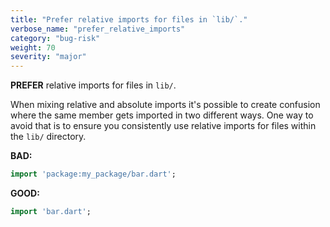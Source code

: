```yaml
---
title: "Prefer relative imports for files in `lib/`."
verbose_name: "prefer_relative_imports"
category: "bug-risk"
weight: 70
severity: "major"
---
```

**PREFER** relative imports for files in `lib/`.

When mixing relative and absolute imports it's possible to create confusion
where the same member gets imported in two different ways. One way to avoid
that is to ensure you consistently use relative imports for files within the
`lib/` directory.

**BAD:**
```dart
import 'package:my_package/bar.dart';
```

**GOOD:**
```dart
import 'bar.dart';
```
